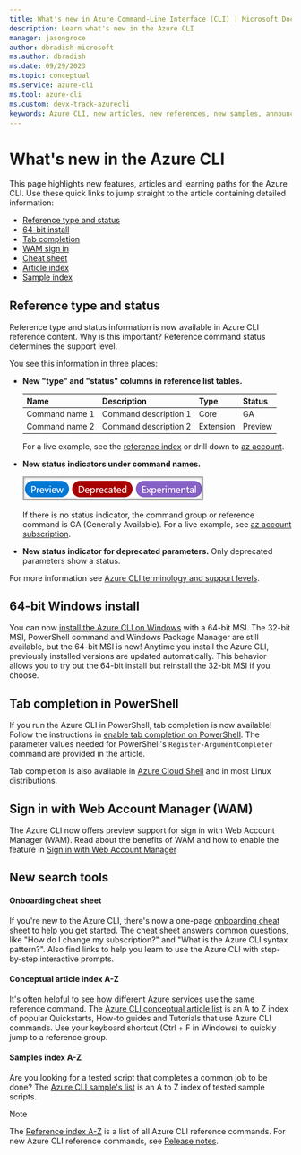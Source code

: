 ```yaml
---
title: What's new in Azure Command-Line Interface (CLI) | Microsoft Docs
description: Learn what's new in the Azure CLI
manager: jasongroce
author: dbradish-microsoft
ms.author: dbradish
ms.date: 09/29/2023
ms.topic: conceptual
ms.service: azure-cli
ms.tool: azure-cli 
ms.custom: devx-track-azurecli
keywords: Azure CLI, new articles, new references, new samples, announcements
---
```

# What's new in the Azure CLI

This page highlights new features, articles and learning paths for the Azure CLI. Use these quick links to jump straight to the article containing detailed information:

- [Reference type and status](#reference-type-and-status)
- [64-bit install](/cli/azure/install-azure-cli-windows#latest-version)
- [Tab completion](/cli/azure/install-azure-cli-windows#enable-tab-completion-on-powershell)
- [WAM sign in](/cli/azure/authenticate-azure-cli#sign-in-with-web-account-manager-wam)
- [Cheat sheet](cheat-sheet-onboarding.md)
- [Article index](reference-docs-index.md)
- [Sample index](samples-index.md)

## Reference type and status

Reference type and status information is now available in Azure CLI reference content. Why is this important? Reference command status determines the support level.

You see this information in three places:

- **New "type" and "status" columns in reference list tables.**

  |Name|Description|Type|Status|
  |-|-|-|-|
  |Command name 1| Command description 1 | Core | GA
  |Command name 2| Command description 2 | Extension | Preview

  For a live example, see the [reference index](/cli/azure/reference-index) or drill down to [az account](/cli/azure/account).

- **New status indicators under command names.**

  ![status badges](./media/status-badges.png)  

  If there is no status indicator, the command group or reference command is GA (Generally Available). For a live example, see [az account subscription](/cli/azure/account/subscription).

- **New status indicator for deprecated parameters.** Only deprecated parameters show a status.

For more information see [Azure CLI terminology and support levels](./reference-types-and-status.md#what-is-reference-status).

## 64-bit Windows install

You can now [install the Azure CLI on Windows](install-azure-cli-windows.md) with a 64-bit MSI. The 32-bit MSI, PowerShell command and Windows Package Manager are still available, but the 64-bit MSI is new! Anytime you install the Azure CLI, previously installed versions are updated automatically. This behavior allows you to try out the 64-bit install but reinstall the 32-bit MSI if you choose.

## Tab completion in PowerShell

If you run the Azure CLI in PowerShell, tab completion is now available! Follow the instructions in [enable tab completion on PowerShell](/cli/azure/install-azure-cli-windows#enable-tab-completion-on-powershell). The parameter values needed for PowerShell's `Register-ArgumentCompleter` command are provided in the article.

Tab completion is also available in [Azure Cloud Shell](/azure/cloud-shell/quickstart?toc=%2Fcli%2Fazure%2Ftoc.json&bc=%2Fcli%2Fazure%2Fbreadcrumb%2Ftoc.json&tabs=azurecli) and in most Linux distributions.

## Sign in with Web Account Manager (WAM)

The Azure CLI now offers preview support for sign in with Web Account Manager (WAM). Read about the benefits of WAM and how to enable the feature in [Sign in with Web Account Manager](/cli/azure/authenticate-azure-cli#sign-in-with-web-account-manager-wam)

## New search tools

#### Onboarding cheat sheet

If you're new to the Azure CLI, there's now a one-page [onboarding cheat sheet](cheat-sheet-onboarding.md) to help you get started. The cheat sheet answers common questions, like "How do I change my subscription?" and "What is the Azure CLI syntax pattern?". Also find links to help you learn to use the Azure CLI with step-by-step interactive prompts.

#### Conceptual article index A-Z

It's often helpful to see how different Azure services use the same reference command. The [Azure CLI conceptual article list](reference-docs-index.md) is an A to Z index of popular Quickstarts, How-to guides and Tutorials that use Azure CLI commands. Use your keyboard shortcut (Ctrl + F in Windows) to quickly jump to a reference group.

#### Samples index A-Z

Are you looking for a tested script that completes a common job to be done? The [Azure CLI sample's list](samples-index.md) is an A to Z index of tested sample scripts.

> [!NOTE]
> The [Reference index A-Z](/cli/azure/reference-index) is a list of all Azure CLI reference commands. For new Azure CLI reference commands, see [Release notes](release-notes-azure-cli.md).

